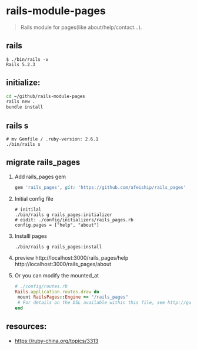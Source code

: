 # rails-module-pages
> Rails module for pages(like about/help/contact...).

## rails
~~~
$ ./bin/rails -v
Rails 5.2.3
~~~

## initialize:
```bash
cd ~/github/rails-module-pages
rails new .
bundle install
```

## rails s
```shell
# mv Gemfile / .ruby-version: 2.6.1
./bin/rails s
```


## migrate rails_pages
1. Add rails_pages gem
   ```rb
   gem 'rails_pages', git: 'https://github.com/afeiship/rails_pages'
   ```
2. Initial config file
   ```shell
   # initilal
   ./bin/rails g rails_pages:initializer
   # eidit: ./config/initializers/rails_pages.rb
   config.pages = ["help", "about"]
   ``` 
3. Installl pages
   ```shell
   ./bin/rails g rails_pages:install
   ```
4. preview
   http://localhost:3000/rails_pages/help
   http://localhost:3000/rails_pages/about

5. Or you can modify the mounted_at
   ```rb
   # ./config/routes.rb
   Rails.application.routes.draw do
    mount RailsPages::Engine => "/rails_pages"
    # For details on the DSL available within this file, see http://guides.rubyonrails.org/routing.html
   end
   ```

## resources:
+ https://ruby-china.org/topics/3313
